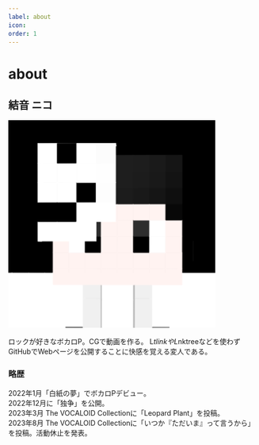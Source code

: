 ```yaml
---
label: about
icon:
order: 1
---
```

# about

## 結音 ニコ

![](./niko.png)

ロックが好きなボカロP。CGで動画を作る。
L*tlinkやL*nktreeなどを使わずGitHubでWebページを公開することに快感を覚える変人である。

### 略歴
2022年1月「白紙の夢」でボカロPデビュー。\
2022年12月に「独争」を公開。\
2023年3月 The VOCALOID Collectionに「Leopard Plant」を投稿。\
2023年8月 The VOCALOID Collectionに「いつか『ただいま』って言うから」を投稿。活動休止を発表。